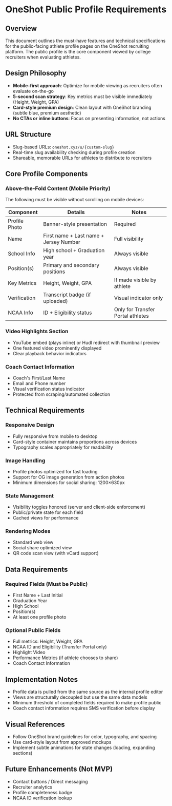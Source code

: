 # OneShot Public Profile Requirements

## Overview
This document outlines the must-have features and technical specifications for the public-facing athlete profile pages on the OneShot recruiting platform. The public profile is the core component viewed by college recruiters when evaluating athletes.

## Design Philosophy
- **Mobile-first approach**: Optimize for mobile viewing as recruiters often evaluate on-the-go
- **5-second scan strategy**: Key metrics must be visible immediately (Height, Weight, GPA)
- **Card-style premium design**: Clean layout with OneShot branding (subtle blue, premium aesthetic)
- **No CTAs or inline buttons**: Focus on presenting information, not actions

## URL Structure
- Slug-based URLs: `oneshot.xyz/u/{custom-slug}`
- Real-time slug availability checking during profile creation
- Shareable, memorable URLs for athletes to distribute to recruiters

## Core Profile Components

### Above-the-Fold Content (Mobile Priority)
The following must be visible without scrolling on mobile devices:

| Component | Details | Notes |
|-----------|---------|-------|
| Profile Photo | Banner-style presentation | Required |
| Name | First name + Last name + Jersey Number | Full visibility |
| School Info | High school + Graduation year | Always visible |
| Position(s) | Primary and secondary positions | Always visible |
| Key Metrics | Height, Weight, GPA | If made visible by athlete |
| Verification | Transcript badge (if uploaded) | Visual indicator only |
| NCAA Info | ID + Eligibility status | Only for Transfer Portal athletes |

### Video Highlights Section
- YouTube embed (plays inline) or Hudl redirect with thumbnail preview
- One featured video prominently displayed
- Clear playback behavior indicators

### Coach Contact Information
- Coach's First/Last Name
- Email and Phone number
- Visual verification status indicator
- Protected from scraping/automated collection

## Technical Requirements

### Responsive Design
- Fully responsive from mobile to desktop
- Card-style container maintains proportions across devices
- Typography scales appropriately for readability

### Image Handling
- Profile photos optimized for fast loading
- Support for OG image generation from action photos
- Minimum dimensions for social sharing: 1200×630px

### State Management
- Visibility toggles honored (server and client-side enforcement)
- Public/private state for each field
- Cached views for performance

### Rendering Modes
- Standard web view
- Social share optimized view
- QR code scan view (with vCard support)

## Data Requirements

### Required Fields (Must be Public)
- First Name + Last Initial
- Graduation Year
- High School
- Position(s)
- At least one profile photo

### Optional Public Fields
- Full metrics: Height, Weight, GPA
- NCAA ID and Eligibility (Transfer Portal only)
- Highlight Video
- Performance Metrics (if athlete chooses to share)
- Coach Contact Information

## Implementation Notes
- Profile data is pulled from the same source as the internal profile editor
- Views are structurally decoupled but use the same data models
- Minimum threshold of completed fields required to make profile public
- Coach contact information requires SMS verification before display

## Visual References
- Follow OneShot brand guidelines for color, typography, and spacing
- Use card-style layout from approved mockups
- Implement subtle animations for state changes (loading, expanding sections)

## Future Enhancements (Not MVP)
- Contact buttons / Direct messaging
- Recruiter analytics
- Profile completeness badge
- NCAA ID verification lookup 
